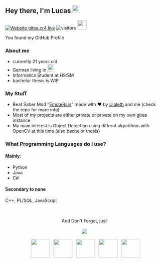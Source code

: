 ## Hey there, I'm Lucas <img src="https://media.giphy.com/media/hvRJCLFzcasrR4ia7z/giphy.gif" width="25px">
[![Website gitea.cr4.live](https://img.shields.io/website-up-down-green-red/https/gitea.cr4.live.svg)](https://gitea.cr4.live/)
![visitors](https://visitor-badge.laobi.icu/badge?page_id=SetCr4.SetCr4)
<img src="https://cdn.betterttv.net/emote/5a5e0e8d80f53146a54a516b/3x" width="30px">  

You found my GitHub Profile  

### About me
- currently 21 years old
- German living in <img src="https://cdn.jsdelivr.net/gh/hampusborgos/country-flags@main/svg/de.svg" width="24px">
- Informatics Student at HS:SM
- bachelor thesis is WIP 

### My Stuff
- Beat Saber Mod "[EmoteRain](https://github.com/SetCr4/EmoteRain)" made with ❤️ by [Uialeth](https://github.com/Tiruialon) and me (check the repo for more info)
- Most of my projects are either private or private on my own gitea instance
- My main interest is Object Detection using differnt algorithms with OpenCV at this time (also bachelor thesis)

### What Programming Languages do I use?
#### Mainly: 
- Python
- Java
- C#
#### Secondary to none
C++, PL/SQL, JavaScript



<p align="center">
  <br><br>And Don't Forget, just<br><br>
  <img src="https://forthebadge.com/images/badges/fuck-it-ship-it.svg">
  <br><br>
&nbsp; <a href="https://steamcommunity.com/id/Cr4sher_/" target="_blank" rel="noopener noreferrer"><img src="https://upload.wikimedia.org/wikipedia/commons/8/83/Steam_icon_logo.svg" width="60" /></a>  
&nbsp; <a href="discord://discordapp.com/users/200295250021974016" target="_blank" rel="noopener noreferrer"><img src="https://static.wikia.nocookie.net/logopedia/images/d/dd/Discord_2021_Alt1.svg" width="60" /></a>  
&nbsp; <a href="https://twitter.com/Cr4sherL" target="_blank" rel="noopener noreferrer"><img src="https://upload.wikimedia.org/wikipedia/de/9/9f/Twitter_bird_logo_2012.svg" width="60" /></a>  
&nbsp; <a href="https://www.instagram.com/derlucashier/" target="_blank" rel="noopener noreferrer"><img src="https://upload.wikimedia.org/wikipedia/commons/e/e7/Instagram_logo_2016.svg" width="60" /></a>  
&nbsp; <a href="mailto:lucasweiland66@gmail.com" target="_blank" rel="noopener noreferrer"><img src="https://upload.wikimedia.org/wikipedia/commons/thumb/e/ec/Circle-icons-mail.svg/1200px-Circle-icons-mail.svg.png"  width="60" /></a>
</p>
